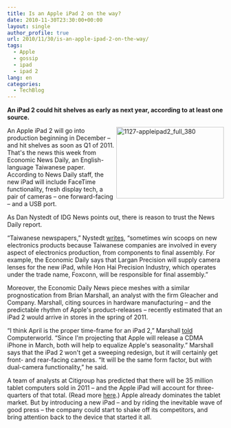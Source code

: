 ```yaml
---
title: Is an Apple iPad 2 on the way?
date: 2010-11-30T23:30:00+00:00
layout: single
author_profile: true
url: 2010/11/30/is-an-apple-ipad-2-on-the-way/
tags:
  - Apple
  - gossip
  - ipad
  - ipad 2
lang: en
categories: 
  - TechBlog
---
```

**An iPad 2 could hit shelves as early as next year, according to at least one source.**

[<img title="1127-appleipad2_full_380" border="0" alt="1127-appleipad2_full_380" align="right" src="http://lh4.ggpht.com/_vaUVXcmC3OI/TPWCJIaCwOI/AAAAAAAADUI/KdjC_mL6Qv8/1127-appleipad2_full_380_thumb%5B1%5D.jpg?imgmax=800" width="250" height="166" />](http://lh3.ggpht.com/_vaUVXcmC3OI/TPWCGvX7ivI/AAAAAAAADUE/wu0acJSW0Ic/s1600-h/1127-appleipad2_full_380%5B3%5D.jpg)An Apple iPad 2 will go into production beginning in December – and hit shelves as soon as Q1 of 2011. That's the news this week from Economic News Daily, an English-language Taiwanese paper. According to News Daily staff, the new iPad will include FaceTime functionality, fresh display tech, a pair of cameras – one forward-facing – and a USB port.

As Dan Nystedt of IDG News points out, there is reason to trust the News Daily report.

“Taiwanese newspapers,” Nystedt [writes](http://www.pcworld.com/businesscenter/article/211713/report_says_apple_ipad_2_to_have_2_cameras_usb_port.html?tk=hp_new), “sometimes win scoops on new electronics products because Taiwanese companies are involved in every aspect of electronics production, from components to final assembly. For example, the Economic Daily says that Largan Precision will supply camera lenses for the new iPad, while Hon Hai Precision Industry, which operates under the trade name, Foxconn, will be responsible for final assembly.”

Moreover, the Economic Daily News piece meshes with a similar prognostication from Brian Marshall, an analyst with the firm Gleacher and Company. Marshall, citing sources in hardware manufacturing – and the predictable rhythm of Apple's product-releases – recently estimated that an iPad 2 would arrive in stores in the spring of 2011.

“I think April is the proper time-frame for an iPad 2,” Marshall [told](http://www.computerworld.com/s/article/9197421/Expect_iPad_2_from_Apple_next_April_says_analyst?taxonomyId=15) Computerworld. “Since I'm projecting that Apple will release a CDMA iPhone in March, both will help to equalize Apple's seasonality.” Marshall says that the iPad 2 won't get a sweeping redesign, but it will certainly get front- and rear-facing cameras. “It will be the same form factor, but with dual-camera functionality,” he said.

A team of analysts at Citigroup has predicted that there will be 35 million tablet computers sold in 2011 – and the Apple iPad will account for three-quarters of that total. (Read more [here](http://online.barrons.com/article/SB50001424052970204374404575630811207157780.html?mod=BOL_hpp_dc).) Apple already dominates the tablet market. But by introducing a new iPad – and by riding the inevitable wave of good press – the company could start to shake off its competitors, and bring attention back to the device that started it all.